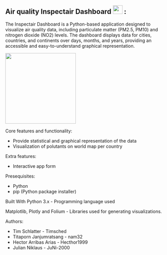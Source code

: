 ## Air quality Inspectair Dashboard <img src = "https://github.com/nam32/airquality/assets/146727878/5eb1f532-bfe0-47cb-a70c-73d6dd505e1b" width="30" height="27"> :
The Inspectair Dashboard is a Python-based application designed to visualize air quality data, including particulate matter (PM2.5, PM10) and nitrogen dioxide (NO2) levels. The dashboard displays data for cities, countries, and continents over days, months, and years, providing an accessible and easy-to-understand graphical representation.

<img src = "https://github.com/nam32/airquality/assets/146727878/70016f01-2fa7-4442-bb6e-cdefbc3bbec4" width="220" height="220">

Core features and functionality:
- Provide statistical and graphical representation of the data
- Visualization of polutants on world map per country

Extra features:
- Interactive app form

Presequisites:
- Python
- pip (Python package installer)

Built With
Python 3.x - Programming language used

Matplotlib, Plotly and Folium - Libraries used for generating visualizations.

Authors:
- Tim Schlatter - Timsched
- Titaporn Janjumratsang - nam32
- Hector Arribas Arias - Hecthor1999
- Julian Niklaus - JuNi-2000
